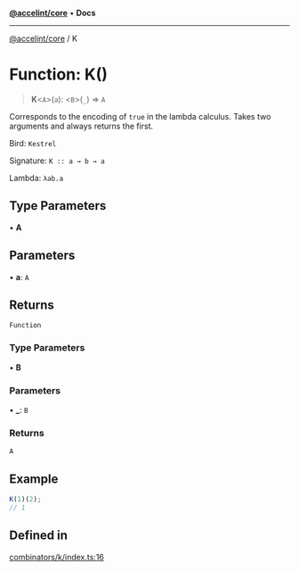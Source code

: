 [**@accelint/core**](../README.md) • **Docs**

***

[@accelint/core](../README.md) / K

# Function: K()

> **K**\<`A`\>(`a`): \<`B`\>(`_`) => `A`

Corresponds to the encoding of `true` in the lambda calculus.
Takes two arguments and always returns the first.

Bird: `Kestrel`

Signature: `K :: a → b → a`

Lambda: `λab.a`

## Type Parameters

• **A**

## Parameters

• **a**: `A`

## Returns

`Function`

### Type Parameters

• **B**

### Parameters

• **\_**: `B`

### Returns

`A`

## Example

```ts
K(1)(2);
// 1
```

## Defined in

[combinators/k/index.ts:16](https://github.com/gohypergiant/standard-toolkit/blob/424b88fd48a5bcc02ed99ee27fd64cd73349aa30/packages/core/src/combinators/k/index.ts#L16)
